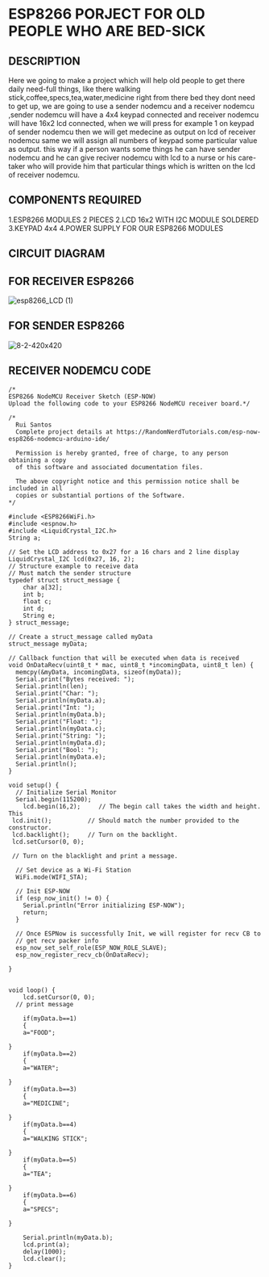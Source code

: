 # ESP8266 PORJECT FOR OLD PEOPLE WHO ARE BED-SICK

## DESCRIPTION

Here we going to make a project which will help old people to get there daily need-full things, like there walking stick,coffee,specs,tea,water,medicine right from there bed they dont need to get up, we are going to use a sender nodemcu and a receiver nodemcu ,sender nodemcu will have a 4x4 keypad connected and receiver nodemcu will have 16x2 lcd connected, when we will press for example 1 on keypad of sender nodemcu then we will get medecine as output on lcd of receiver nodemcu same we will assign all numbers of keypad some particular value as output. this way if a person wants some things he can have sender nodemcu and he can give reciver nodemcu with lcd to a nurse or his care-taker who will provide him that particular things which is written on the lcd of receiver nodemcu.

## COMPONENTS REQUIRED
1.ESP8266 MODULES 2 PIECES
2.LCD 16x2 WITH I2C MODULE SOLDERED
3.KEYPAD 4x4
4.POWER SUPPLY FOR OUR ESP8266 MODULES

## CIRCUIT DIAGRAM

## FOR RECEIVER ESP8266 

![esp8266_LCD (1)](https://user-images.githubusercontent.com/102857010/177605413-c00c968d-4527-47e4-a747-cb0f5894ace1.jpg)

## FOR SENDER ESP8266

![8-2-420x420](https://user-images.githubusercontent.com/102857010/177605923-80738012-f760-4263-b30b-13a190c57f18.jpg)

## RECEIVER NODEMCU CODE

````
/*
ESP8266 NodeMCU Receiver Sketch (ESP-NOW)
Upload the following code to your ESP8266 NodeMCU receiver board.*/

/*
  Rui Santos
  Complete project details at https://RandomNerdTutorials.com/esp-now-esp8266-nodemcu-arduino-ide/
  
  Permission is hereby granted, free of charge, to any person obtaining a copy
  of this software and associated documentation files.
  
  The above copyright notice and this permission notice shall be included in all
  copies or substantial portions of the Software.
*/

#include <ESP8266WiFi.h>
#include <espnow.h>
#include <LiquidCrystal_I2C.h>
String a;

// Set the LCD address to 0x27 for a 16 chars and 2 line display
LiquidCrystal_I2C lcd(0x27, 16, 2);
// Structure example to receive data
// Must match the sender structure
typedef struct struct_message {
    char a[32];
    int b;
    float c;
    int d;
    String e;
} struct_message;

// Create a struct_message called myData
struct_message myData;

// Callback function that will be executed when data is received
void OnDataRecv(uint8_t * mac, uint8_t *incomingData, uint8_t len) {
  memcpy(&myData, incomingData, sizeof(myData));
  Serial.print("Bytes received: ");
  Serial.println(len);
  Serial.print("Char: ");
  Serial.println(myData.a);
  Serial.print("Int: ");
  Serial.println(myData.b);
  Serial.print("Float: ");
  Serial.println(myData.c);
  Serial.print("String: ");
  Serial.println(myData.d);
  Serial.print("Bool: ");
  Serial.println(myData.e);
  Serial.println();
}
 
void setup() {
  // Initialize Serial Monitor
  Serial.begin(115200);
    lcd.begin(16,2);     // The begin call takes the width and height. This
 lcd.init();          // Should match the number provided to the constructor.
 lcd.backlight();     // Turn on the backlight.
 lcd.setCursor(0, 0); 

 // Turn on the blacklight and print a message.

  // Set device as a Wi-Fi Station
  WiFi.mode(WIFI_STA);

  // Init ESP-NOW
  if (esp_now_init() != 0) {
    Serial.println("Error initializing ESP-NOW");
    return;
  }
  
  // Once ESPNow is successfully Init, we will register for recv CB to
  // get recv packer info
  esp_now_set_self_role(ESP_NOW_ROLE_SLAVE);
  esp_now_register_recv_cb(OnDataRecv);
    
}


void loop() {
    lcd.setCursor(0, 0);
  // print message
  
    if(myData.b==1)
    {
    a="FOOD";
       
}
    if(myData.b==2)
    {
    a="WATER";
  
}
    if(myData.b==3)
    {
    a="MEDICINE";
      
}
    if(myData.b==4)
    {
    a="WALKING STICK";
    
}
    if(myData.b==5)
    {
    a="TEA";
    
}
    if(myData.b==6)
    {
    a="SPECS";
    
}
    
    Serial.println(myData.b);
    lcd.print(a);
    delay(1000);
    lcd.clear();
}
````
